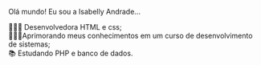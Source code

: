 Olá mundo! Eu sou a Isabelly Andrade...

  👩🏻‍💻 Desenvolvedora HTML e css; <br>
  👩🏻‍🎓Aprimorando meus conhecimentos em um curso de desenvolvimento de sistemas; <br>
  📚 Estudando PHP e banco de dados.
